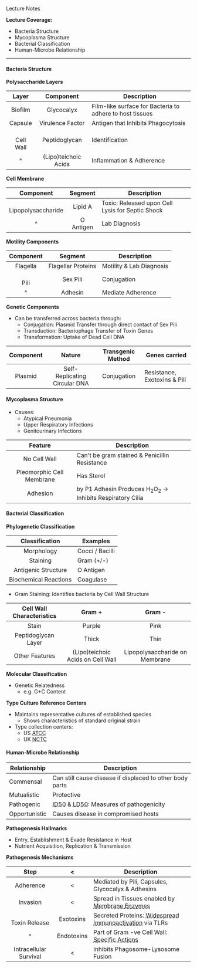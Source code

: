 Lecture Notes

**Lecture Coverage:**
- Bacteria Structure
- Mycoplasma Structure
- Bacterial Classification
- Human-Microbe Relationship

---
#### **Bacteria Structure**
**Polysaccharide Layers**

|     Layer     |      Component       | Description                                              |
| :-----------: | :------------------: | -------------------------------------------------------- |
|    Biofilm    |      Glycocalyx      | Film-like surface for Bacteria to adhere to host tissues |
|    Capsule    |   Virulence Factor   | Antigen that Inhibits Phagocytosis                       |
| <br>Cell Wall |    Peptidoglycan     | Identification                                           |
|       ^       | (Lipo)teichoic Acids | Inflammation & Adherence                                 |
**Cell Membrane**

|       Component        |  Segment  | Description                                      |
| :--------------------: | :-------: | ------------------------------------------------ |
| <br>Lipopolysaccharide |  Lipid A  | Toxic: Released upon Cell Lysis for Septic Shock |
|           ^            | O Antigen | Lab Diagnosis                                    |
**Motility Components**

| Component |      Segment       | Description              |
| :-------: | :----------------: | ------------------------ |
| Flagella  | Flagellar Proteins | Motility & Lab Diagnosis |
| <br>Pili  |      Sex Pili      | Conjugation              |
|     ^     |      Adhesin       | Mediate Adherence        |
**Genetic Components**
- Can be transferred across bacteria through:
	- Conjugation: Plasmid Transfer through direct contact of Sex Pili
	- Transduction: Bacteriophage Transfer of Toxin Genes
	- Transformation: Uptake of Dead Cell DNA

| Component |            Nature             | Transgenic Method | Genes carried                |
| :-------: | :---------------------------: | :---------------: | ---------------------------- |
|  Plasmid  | Self-Replicating Circular DNA |    Conjugation    | Resistance, Exotoxins & Pili |

#### **Mycoplasma Structure**
- Causes:
	- Atypical Pneumonia
	- Upper Respiratory Infections
	- Genitourinary Infections

|          Feature          | Description                                                                    |
| :-----------------------: | ------------------------------------------------------------------------------ |
|       No Cell Wall        | Can't be gram stained & Penicillin Resistance                                  |
| Pleomorphic Cell Membrane | Has Sterol                                                                     |
|         Adhesion          | by P1 Adhesin Produces H<sub>2</sub>O<sub>2</sub> → Inhibits Respiratory Cilia |


#### **Bacterial Classification**
**Phylogenetic Classification**

|    Classification     | Examples        |
| :-------------------: | --------------- |
|      Morphology       | Cocci / Bacilli |
|       Staining        | Gram (+/-)      |
|  Antigenic Structure  | O Antigen       |
| Biochemical Reactions | Coagulase       |
- Gram Staining: Identifies bacteria by Cell Wall Structure

| Cell Wall Characteristics |              Gram +               |             Gram -             |
| :-----------------------: | :-------------------------------: | :----------------------------: |
|           Stain           |              Purple               |              Pink              |
|    Peptidoglycan Layer    |               Thick               |              Thin              |
|      Other Features       | (Lipo)teichoic Acids on Cell Wall | Lipopolysaccharide on Membrane |

**Molecular Classification**
- Genetic Relatedness
	- e.g. G+C Content

**Type Culture Reference Centers**
- Maintains representative cultures of established species
	- Shows characteristics of standard original strain
- Type collection centers:
	- US <abbr Title="American Type Culture Collection">ATCC</abbr>
	- UK <abbr Title="National Collection of Type Cultures">NCTC</abbr>


#### **Human-Microbe Relationship**

| Relationship  | Description                                                                                                          |
| ------------- | -------------------------------------------------------------------------------------------------------------------- |
| Commensal     | Can still cause disease if displaced to other body parts                                                             |
| Mutualistic   | Protective                                                                                                           |
| Pathogenic    | <abbr Title="50% Infectious Dose">ID50</abbr> & <abbr Title="50% Lethal Dose">LD50</abbr>: Measures of pathogenicity |
| Opportunistic | Causes disease in compromised hosts                                                                                  |

**Pathogenesis Hallmarks**
- Entry, Establishment & Evade Resistance in Host
- Nutrient Acquisition, Replication & Transmission

**Pathogenesis Mechanisms**

|          Step          |     <      | Description                                                                                                         |
| :--------------------: | :--------: | ------------------------------------------------------------------------------------------------------------------- |
|       Adherence        |     <      | Mediated by Pili, Capsules, Glycocalyx & Adhesins                                                                   |
|        Invasion        |     <      | Spread in Tissues enabled by <abbr Title="Collagenase & Hyaluronidase">Membrane Enzymes</abbr>                      |
|   <br>Toxin Release    | Exotoxins  | Secreted Proteins: <abbr Title="Macrophage, Inflammation & Coagulation">Widespread Immunoactivation</abbr> via TLRs |
|           ^            | Endotoxins | Part of Gram -ve Cell Wall: <abbr Title="↓ Protein Synthesis; ↑ cAMP, Neurotoxin & Superantigens">Specific Actions  |
| Intracellular Survival |     <      | Inhibits Phagosome-Lysosome Fusion                                                                                  |
